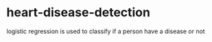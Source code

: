 # heart-disease-detection
logistic regression is used to classify if a person have a disease or not
